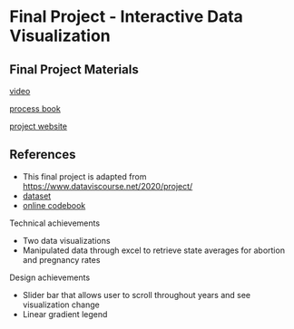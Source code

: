 Final Project - Interactive Data Visualization  
===

Final Project Materials
---
[video](https://youtu.be/o3QN13N3sdc)

[process book](https://docs.google.com/document/d/1-sA1N3YTr06SqPqPOmjCeu4PWiKs25JrIchbX4j8Xd8/edit?usp=sharing)

[project website](https://joselinb.github.io/final/)

References
---

- This final project is adapted from https://www.dataviscourse.net/2020/project/
- [dataset](https://osf.io/kthnf/)
- [online codebook](https://guttinst.github.io/National-State-Pregnancy-Codebook-1973-2017/)

Technical achievements
- Two data visualizations
- Manipulated data through excel to retrieve state averages for abortion and pregnancy rates

Design achievements
- Slider bar that allows user to scroll throughout years and see visualization change
- Linear gradient legend
